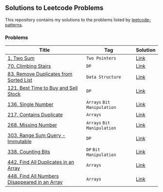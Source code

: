 ## Solutions to Leetcode Problems
This repository contains my solutions to the problems listed by [leetcode-patterns](https://seanprashad.com/leetcode-patterns/).


### Problems
| Title | Tag | Solution |
| --- | --- | --- |
|[1. Two Sum](https://leetcode.com/problems/two-sum/)  | `Two Pointers` | [Link](https://github.com/hmsayem/leetcode-patterns/blob/main/twoSum.cpp) |
|[70. Climbing Stairs](https://leetcode.com/problems/climbing-stairs/)  | `DP` | [Link](https://github.com/hmsayem/leetcode-patterns/blob/main/climbStairs.cpp) |
|[83. Remove Duplicates from Sorted List](https://leetcode.com/problems/remove-duplicates-from-sorted-list/)  | `Data Structure` | [Link](https://github.com/hmsayem/leetcode-patterns/blob/main/deleteDuplicates.cpp) |
|[121. Best Time to Buy and Sell Stock](https://leetcode.com/problems/best-time-to-buy-and-sell-stock/)  | `DP` | [Link](https://github.com/hmsayem/leetcode-patterns/blob/main/maxProfit.cpp) |
|[136. Single Number](https://leetcode.com/problems/single-number/)  | `Arrays` `Bit Manipulation` | [Link](https://github.com/hmsayem/leetcode-patterns/blob/main/singleNumber.cpp) |
|[217. Contains Duplicate](https://leetcode.com/problems/contains-duplicate/)  |  `Arrays`| [Link](https://github.com/hmsayem/leetcode-patterns/blob/main/containsDuplicate.cpp) |
|[268. Missing Number](https://leetcode.com/problems/missing-number/)  | `Arrays` `Bit Manipulation` | [Link](https://github.com/hmsayem/leetcode-patterns/blob/main/missingNumber.cpp) |
|[303. Range Sum Query - Immutable](https://leetcode.com/problems/range-sum-query-immutable/)  | `DP` | [Link](https://github.com/hmsayem/leetcode-patterns/blob/main/sumRange.cpp) |
|[338. Counting Bits](https://leetcode.com/problems/counting-bits/)  | `DP` `Bit Manipulation` | [Link](https://github.com/hmsayem/leetcode-patterns/blob/main/countBits.cpp) |
|[442. Find All Duplicates in an Array](https://leetcode.com/problems/find-all-duplicates-in-an-array/)  | `Arrays` | [Link](https://github.com/hmsayem/leetcode-patterns/blob/main/findDuplicates.cpp) |
|[448. Find All Numbers Disappeared in an Array](https://leetcode.com/problems/find-all-numbers-disappeared-in-an-array/)  | `Arrays` | [Link](https://github.com/hmsayem/leetcode-patterns/blob/main/findDisappearedNumbers.cpp) |

